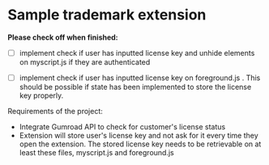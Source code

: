 
# Sample trademark extension


 **Please check off when finished:**

 - [ ] implement check if user has inputted license key and unhide elements on myscript.js if they are authenticated

 - [ ] implement  check if user has inputted license key on foreground.js . This
       should be possible if state has been implemented to store the
       license key properly.


Requirements of the project:

 - Integrate Gumroad API to check for customer's license status
 - Extension will store user's license key and not ask for it every time
   they open the extension. The stored license key needs to be retrievable on at least these files,  myscript.js and  foreground.js 

